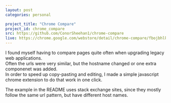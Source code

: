 ```yaml
---
layout: post
categories: personal

project_title: "Chrome Compare"
project_id: chrome_compare
src: https://github.com/ConorSheehan1/chrome-compare
live: https://chrome.google.com/webstore/detail/chrome-compare/fbojbhlkngpihcjhjhadacdfikocgjfe
---
```


I found myself having to compare pages quite often when upgrading legacy web applications.  
Often the urls were very similar, but the hostname changed or one extra componenet was added.  
In order to speed up copy-pasting and editing, 
I made a simple javascript chrome extension to do that work in one click.  

The example in the README uses stack exchange sites, since they mostly follow the same url
pattern, but have different host names.

